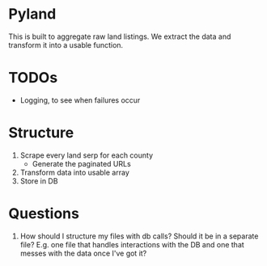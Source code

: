 # Pyland

This is built to aggregate raw land listings.  We extract the data and transform it into a usable function.

# TODOs

- Logging, to see when failures occur

# Structure

1) Scrape every land serp for each county
    - Generate the paginated URLs
2) Transform data into usable array
3) Store in DB

# Questions
1) How should I structure my files with db calls?  Should it be in a separate file?  E.g. one file that handles interactions with the DB and one that messes with the data once I've got it?